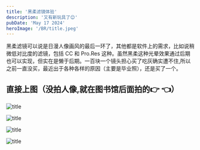 ```yaml
---
title: '黑柔滤镜体验'
description: '又有新玩具了😊'
pubDate: 'May 17 2024'
heroImage: '/BR/title.jpeg'
---
```


黑柔滤镜可以说是日漫人像画风的最后一环了，其他都是软件上的需求，比如说稍微低对比度的滤镜，包括 CC 和 Pro.Res 这种。虽然黑柔这种光晕效果通过后期也可以实现，但实在是懒于后期。一百块一个镜头担心买了吃灰确实遭不住,所以之前一直没买，最近出于各种各样的原因（主要是毕业照），还是买了一个。

## 直接上图（没拍人像,就在图书馆后面拍的👉 👈）

![title](/BR/title.jpeg)

![title](/BR/DSCF2401.jpeg)

![title](/BR/DSCF2404.jpeg)

![title](/BR/DSCF2405.jpeg)


